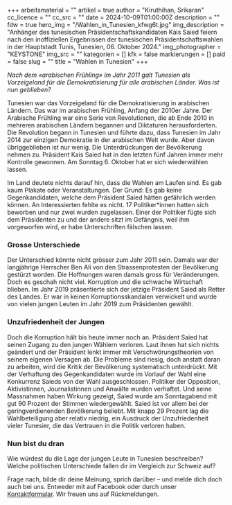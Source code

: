+++
arbeitsmaterial = ""
artikel = true
author = "Kiruthihan, Srikaran"
cc_licence = ""
cc_src = ""
date = 2024-10-09T01:00:00Z
description = ""
fdw = true
hero_img = "/Wahlen_in_Tunesien_kfwg6t.jpg"
img_description = "Anhänger des tunesischen Präsidentschaftskandidaten Kais Saied feiern nach den inoffiziellen Ergebnissen der tunesischen Präsidentschaftswahlen in der Hauptstadt Tunis, Tunesien, 06. Oktober 2024."
img_photographer = "KEYSTONE"
img_src = ""
kategorien = []
kfk = false
markierungen = []
paid = false
slug = ""
title = "Wahlen in Tunesien"
+++

_Nach dem «arabischen Frühling» im Jahr 2011 galt Tunesien als Vorzeigeland für die Demokratisierung für alle arabischen Länder. Was ist nun geblieben?_

Tunesien war das Vorzeigeland für die Demokratisierung in arabischen Ländern. Das war im arabischen Frühling, Anfang der 2010er Jahre. Der Arabische Frühling war eine Serie von Revolutionen, die ab Ende 2010 in mehreren arabischen Ländern begannen und Diktaturen herausforderten. Die Revolution begann in Tunesien und führte dazu, dass Tunesien im Jahr 2014 zur einzigen Demokratie in der arabischen Welt wurde. Aber davon übriggeblieben ist nur wenig. Die Unterdrückungen der Bevölkerung nehmen zu. Präsident Kais Saied hat in den letzten fünf Jahren immer mehr Kontrolle gewonnen. Am Sonntag 6. Oktober hat er sich wiederwählen lassen.

Im Land deutete nichts darauf hin, dass die Wahlen am Laufen sind. Es gab kaum Plakate oder Veranstaltungen. Der Grund: Es gab keine Gegenkandidaten, welche dem Präsident Saied hätten gefährlich werden können. An Interessierten fehlte es nicht. 17 Politiker*innen hatten sich beworben und nur zwei wurden zugelassen. Einer der Politiker fügte sich dem Präsidenten zu und der andere sitzt im Gefängnis, weil ihm vorgeworfen wird, er habe Unterschriften fälschen lassen.

### Grosse Unterschiede

Der Unterschied könnte nicht grösser zum Jahr 2011 sein. Damals war der langjährige Herrscher Ben Ali von den Strassenprotesten der Bevölkerung gestürzt worden. Die Hoffnungen waren damals gross für Veränderungen. Doch es geschah nicht viel. Korruption und die schwache Wirtschaft blieben. Im Jahr 2019 präsentierte sich der jetzige Präsident Saied als Retter des Landes. Er war in keinen Korruptionsskandalen verwickelt und wurde von vielen jungen Leuten im Jahr 2019 zum Präsidenten gewählt.

### Unzufriedenheit der Jungen

Doch die Korruption hält bis heute immer noch an. Präsident Saied hat seinen Zugang zu den jungen Wählern verloren. Laut ihnen hat sich nichts geändert und der Präsident lenkt immer mit Verschwörungstheorien von seinem eigenen Versagen ab.
Die Probleme sind riesig, doch anstatt daran zu arbeiten, wird die Kritik der Bevölkerung systematisch unterdrückt. Mit der Verhaftung des Gegenkandidaten wurde im Vorlauf der Wahl eine Konkurrenz Saieds von der Wahl ausgeschlossen. Politiker der Opposition, Aktivistinnen, Journalistinnen und Anwälte wurden verhaftet. Und seine Massnahmen haben Wirkung gezeigt, Saied wurde am Sonntagabend mit gut 90 Prozent der Stimmen wiedergewählt. Saied ist vor allem bei der geringverdienenden Bevölkerung beliebt. Mit knapp 29 Prozent lag die Wahlbeteiligung aber relativ niedrig, ein Ausdruck der Unzufriedenheit vieler Tunesier, die das Vertrauen in die Politik verloren haben.

### Nun bist du dran

Wie würdest du die Lage der jungen Leute in Tunesien beschreiben? Welche politischen Unterschiede fallen dir im Vergleich zur Schweiz auf?

Frage nach, bilde dir deine Meinung, sprich darüber – und melde dich doch auch bei uns. Entweder mit auf Facebook oder durch unser [Kontaktformular](https://www.chinderzytig.ch/kontakt/). Wir freuen uns auf Rückmeldungen.
